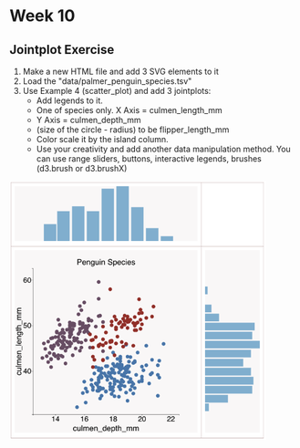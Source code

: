 # Week 10 
## Jointplot Exercise
<ol>
<li>Make a new HTML file and add 3 SVG elements to it</li>
<li>Load the "data/palmer_penguin_species.tsv"</li>
<li>Use Example 4 (scatter_plot) and add 3 jointplots:
    
    
<ul>
    <li>
        Add legends to it.
    </li>
<li>
    One of species only.
<il>
X Axis = culmen_length_mm
</il>
<li>
    Y Axis = culmen_depth_mm
</li>
    <li>
        (size of the circle - radius) to be flipper_length_mm
    </li>
<li>
Color scale it by the island column.
</li>
<li>
Use your creativity and add another data manipulation method. You can use range sliders, buttons, interactive legends, brushes (d3.brush or d3.brushX)
</li>
</ul>
</li>
</ol>

<img src="./images/Example4.png" width=450px/>

